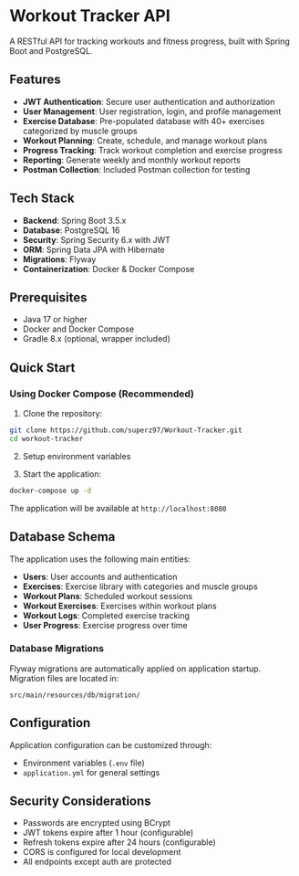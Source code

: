 # Workout Tracker API

A RESTful API for tracking workouts and fitness progress, built with Spring Boot and PostgreSQL.

## Features

- **JWT Authentication**: Secure user authentication and authorization
- **User Management**: User registration, login, and profile management
- **Exercise Database**: Pre-populated database with 40+ exercises categorized by muscle groups
- **Workout Planning**: Create, schedule, and manage workout plans
- **Progress Tracking**: Track workout completion and exercise progress
- **Reporting**: Generate weekly and monthly workout reports
- **Postman Collection**: Included Postman collection for testing

## Tech Stack

- **Backend**: Spring Boot 3.5.x
- **Database**: PostgreSQL 16
- **Security**: Spring Security 6.x with JWT
- **ORM**: Spring Data JPA with Hibernate
- **Migrations**: Flyway
- **Containerization**: Docker & Docker Compose

## Prerequisites

- Java 17 or higher
- Docker and Docker Compose
- Gradle 8.x (optional, wrapper included)

## Quick Start

### Using Docker Compose (Recommended)

1. Clone the repository:
```bash
git clone https://github.com/superz97/Workout-Tracker.git
cd workout-tracker
```

2. Setup environment variables

3. Start the application:
```bash
docker-compose up -d
```

The application will be available at `http://localhost:8080`

## Database Schema

The application uses the following main entities:
- **Users**: User accounts and authentication
- **Exercises**: Exercise library with categories and muscle groups
- **Workout Plans**: Scheduled workout sessions
- **Workout Exercises**: Exercises within workout plans
- **Workout Logs**: Completed exercise tracking
- **User Progress**: Exercise progress over time

### Database Migrations

Flyway migrations are automatically applied on application startup. Migration files are located in:
```
src/main/resources/db/migration/
```

## Configuration

Application configuration can be customized through:
- Environment variables (`.env` file)
- `application.yml` for general settings

## Security Considerations

- Passwords are encrypted using BCrypt
- JWT tokens expire after 1 hour (configurable)
- Refresh tokens expire after 24 hours (configurable)
- CORS is configured for local development
- All endpoints except auth are protected
